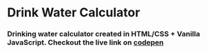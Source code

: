 # Drink Water Calculator

### Drinking water calculator created in HTML/CSS + Vanilla JavaScript. Checkout the live link on [codepen](https://codepen.io/suhail369/pen/xxrYpjG)

